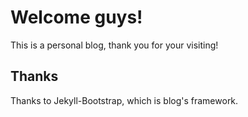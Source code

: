 # Welcome guys!

This is a personal blog, thank you for your visiting!

## Thanks

Thanks to Jekyll-Bootstrap, which is blog's framework.
